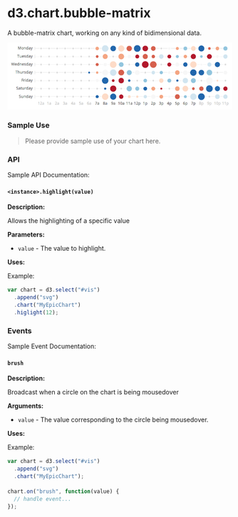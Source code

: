 # d3.chart.bubble-matrix

A bubble-matrix chart, working on any kind of bidimensional data.

![bubble matrix](/doc/screenshot.png)

### Sample Use

> Please provide sample use of your chart here.

### API

Sample API Documentation:

#### `<instance>.highlight(value)`

**Description:**

Allows the highlighting of a specific value

**Parameters:**

* `value` - The value to highlight.

**Uses:**

Example:

```javascript
var chart = d3.select("#vis")
  .append("svg")
  .chart("MyEpicChart")
  .higlight(12);
```

### Events

Sample Event Documentation:

#### `brush`

**Description:**

Broadcast when a circle on the chart is being mousedover

**Arguments:**

* `value` - The value corresponding to the circle being mousedover.

**Uses:**

Example:

```javascript
var chart = d3.select("#vis")
  .append("svg")
  .chart("MyEpicChart");

chart.on("brush", function(value) {
  // handle event...
});
```
